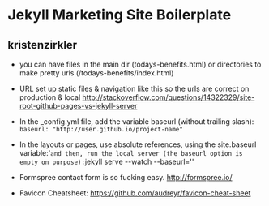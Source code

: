 # Jekyll Marketing Site Boilerplate
## kristenzirkler

* you can have files in the main dir (todays-benefits.html) or directories to make pretty urls (/todays-benefits/index.html)
* URL set up static files & navigation like this so the urls are correct on production & local
http://stackoverflow.com/questions/14322329/site-root-github-pages-vs-jekyll-server
 * In the _config.yml file, add the variable baseurl (without trailing slash): `baseurl: "http://user.github.io/project-name"`
 * In the layouts or pages, use absolute references, using the site.baseurl variable:'<link rel="stylesheet" href="{{ site.baseurl }}/css/styles.css">` and then, run the local server (the baseurl option is empty on purpose): `jekyll serve --watch --baseurl=''

* Formspree contact form is so fucking easy. http://formspree.io/ 
* Favicon Cheatsheet: https://github.com/audreyr/favicon-cheat-sheet